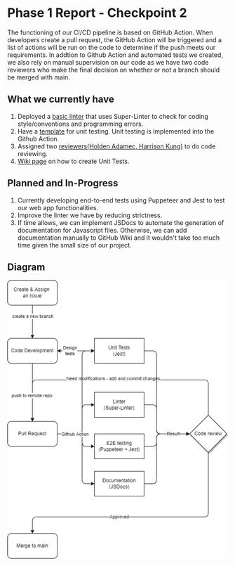 # Phase 1 Report - Checkpoint 2
The functioning of our CI/CD pipeline is based on GitHub Action. When developers create a pull request, the GitHub Action will be triggered and a list of actions will be run on the code to determine if the push meets our requirements. In addtion to Github Action and automated tests we created, we also rely on manual supervision on our code as we have two code reviewers who make the final decision on whether or not a branch should be merged with main.

## What we currently have
1. Deployed a [basic linter](/.github/workflows/lint.yml) that uses Super-Linter to check for coding style/conventions and programming errors.
2. Have a [template](/Source/testing/tests.js) for unit testing. Unit testing is implemented into the Github Action.
3. Assigned two [reviewers(Holden Adamec, Harrison Kung)](/CODEOWNERS) to do code reviewing.
4. [Wiki page](https://github.com/cse110-fa22-group31/cse110-fa22-group31/wiki/Testing#unit-testing) on how to create Unit Tests.

## Planned and In-Progress
1. Currently developing end-to-end tests using Puppeteer and Jest to test our web app functionalities.
2. Improve the linter we have by reducing strictness.
3. If time allows, we can implement JSDocs to automate the generation of documentation for Javascript files. Otherwise, we can add documentation manually to GitHub Wiki and it wouldn't take too much time given the small size of our project.

## Diagram
![pipeline workflow](../cipipeline/phase1-checkpoint2.drawio.png)
